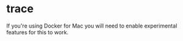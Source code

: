 # trace

If you're using Docker for Mac you will need to enable experimental features for
this to work.
